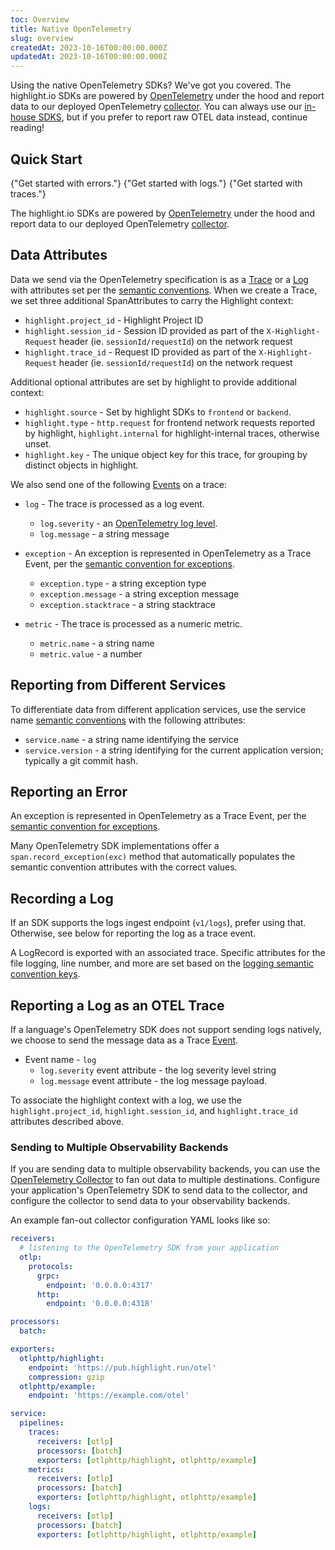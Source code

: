 ```yaml
---
toc: Overview
title: Native OpenTelemetry
slug: overview
createdAt: 2023-10-16T00:00:00.000Z
updatedAt: 2023-10-16T00:00:00.000Z
---
```


Using the native OpenTelemetry SDKs? We've got you covered.
The highlight.io SDKs are powered by [OpenTelemetry](https://opentelemetry.io/) under the hood and report data to our deployed OpenTelemetry [collector](https://otel.highlight.io). You can always use our [in-house SDKS](../10_backend-tracing/1_go/1_overview.md), but if you prefer to report raw OTEL data instead, continue reading!


## Quick Start

<DocsCardGroup>
    <DocsCard title="Error Monitoring in OTEL"  href="./2_error-monitoring.md">
        {"Get started with errors."}
    </DocsCard>
    <DocsCard title="Backend Logging in OTEL"  href="./3_logging.md">
        {"Get started with logs."}
    </DocsCard>
    <DocsCard title="Tracing in OTEL"  href="./4_tracing.md">
        {"Get started with traces."}
    </DocsCard>
</DocsCardGroup>


The highlight.io SDKs are powered by [OpenTelemetry](https://opentelemetry.io/) under the hood and report data to our deployed OpenTelemetry [collector](https://otel.highlight.io).

## Data Attributes

Data we send via the OpenTelemetry specification is as a [Trace](https://opentelemetry.io/docs/reference/specification/trace/) or a [Log](https://opentelemetry.io/docs/specs/otel/logs/) with attributes set per the [semantic conventions](https://opentelemetry.io/docs/reference/specification/trace/semantic_conventions/).
When we create a Trace, we set three additional SpanAttributes to carry the Highlight context:

- `highlight.project_id` - Highlight Project ID
- `highlight.session_id` - Session ID provided as part of the `X-Highlight-Request` header (ie. `sessionId/requestId`) on the network request
- `highlight.trace_id` - Request ID provided as part of the `X-Highlight-Request` header (ie. `sessionId/requestId`) on the network request

Additional optional attributes are set by highlight to provide additional context:

- `highlight.source` - Set by highlight SDKs to `frontend` or `backend`.
- `highlight.type` - `http.request` for frontend network requests reported by highlight, `highlight.internal` for highlight-internal traces, otherwise unset.
- `highlight.key` - The unique object key for this trace, for grouping by distinct objects in highlight.

We also send one of the following [Events](https://opentelemetry.io/docs/specs/otel/trace/api/#add-events) on a trace:

- `log` - The trace is processed as a log event.
  - `log.severity` - an [OpenTelemetry log level](https://opentelemetry.io/docs/specs/otel/logs/data-model-appendix/#appendix-b-severitynumber-example-mappings).
  - `log.message` - a string message

- `exception` - An exception is represented in OpenTelemetry as a Trace Event, per the [semantic convention for exceptions](https://opentelemetry.io/docs/specs/otel/trace/exceptions/#attributes).
  - `exception.type` - a string exception type
  - `exception.message` - a string exception message
  - `exception.stacktrace` - a string stacktrace

- `metric` - The trace is processed as a numeric metric.
    - `metric.name` - a string name
    - `metric.value` - a number

## Reporting from Different Services

To differentiate data from different application services, use the service name [semantic conventions](https://opentelemetry.io/docs/reference/specification/trace/semantic_conventions/) with the following attributes:

- `service.name` - a string name identifying the service
- `service.version` - a string identifying for the current application version; typically a git commit hash.

## Reporting an Error

An exception is represented in OpenTelemetry as a Trace Event, per the [semantic convention for exceptions](https://opentelemetry.io/docs/reference/specification/trace/semantic_conventions/exceptions/).

Many OpenTelemetry SDK implementations offer a `span.record_exception(exc)` method that automatically populates the semantic convention attributes with the correct values.


## Recording a Log

If an SDK supports the logs ingest endpoint (`v1/logs`), prefer using that. Otherwise, see below for reporting the log as a trace event.

A LogRecord is exported with an associated trace. Specific attributes for the file logging, line number, and more are set based on the [logging semantic convention keys](https://opentelemetry.io/docs/reference/specification/logs/semantic_conventions/).


## Reporting a Log as an OTEL Trace

If a language's OpenTelemetry SDK does not support sending logs natively, we choose to send the message data as a Trace [Event](https://opentelemetry.io/docs/concepts/signals/traces/#span-events).

- Event name - `log`
  - `log.severity` event attribute - the log severity level string
  - `log.message` event attribute - the log message payload.

To associate the highlight context with a log, we use the `highlight.project_id`, `highlight.session_id`, and `highlight.trace_id` attributes described above.

### Sending to Multiple Observability Backends

If you are sending data to multiple observability backends, you can use the [OpenTelemetry Collector](https://opentelemetry.io/docs/collector/) to fan out data to multiple destinations. Configure your application's OpenTelemetry SDK to send data to the collector, and configure the collector to send data to your observability backends.

An example fan-out collector configuration YAML looks like so:
```yaml
receivers:
  # listening to the OpenTelemetry SDK from your application
  otlp:
    protocols:
      grpc:
        endpoint: '0.0.0.0:4317'
      http:
        endpoint: '0.0.0.0:4318'

processors:
  batch:

exporters:
  otlphttp/highlight:
    endpoint: 'https://pub.highlight.run/otel'
    compression: gzip
  otlphttp/example:
    endpoint: 'https://example.com/otel'

service:
  pipelines:
    traces:
      receivers: [otlp]
      processors: [batch]
      exporters: [otlphttp/highlight, otlphttp/example]
    metrics:
      receivers: [otlp]
      processors: [batch]
      exporters: [otlphttp/highlight, otlphttp/example]
    logs:
      receivers: [otlp]
      processors: [batch]
      exporters: [otlphttp/highlight, otlphttp/example]
```
